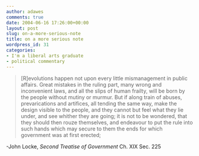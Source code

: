 ```yaml
---
author: adawes
comments: true
date: 2004-06-16 17:26:00+00:00
layout: post
slug: on-a-more-serious-note
title: on a more serious note
wordpress_id: 31
categories:
- I'm a liberal arts graduate
- political commentary
---
```


<blockquote>[R]evolutions happen not upon every little mismanagement in public affairs. Great mistakes in the ruling part, many wrong and inconvenient laws, and all the slips of human frailty, will be born by the people without mutiny or murmur. But if along train of abuses, prevarications and artifices, all tending the same way, make the design visible to the people, and they cannot but feel what they lie under, and see whither they are going; it is not to be wondered, that they should then rouze themselves, and endeavour to put the rule into such hands which may secure to them the ends for which government was at first erected;</blockquote>

-John Locke, _Second Treatise of Government_ Ch. XIX Sec. 225
